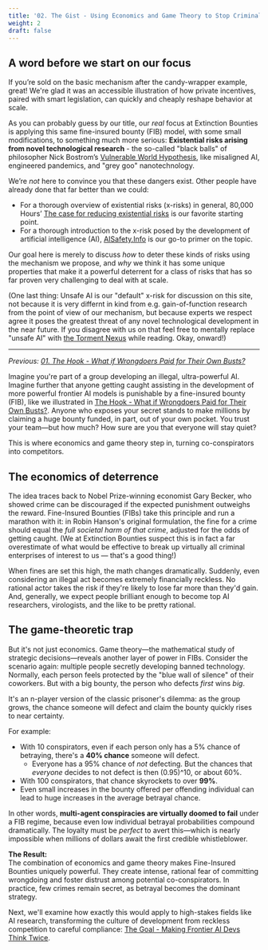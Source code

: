 ```yaml
---
title: '02. The Gist - Using Economics and Game Theory to Stop Criminals Before They Start' 
weight: 2 
draft: false
---
```


## A word before we start on our focus

If you’re sold on the basic mechanism after the candy-wrapper example, great! 
We're glad it was an accessible illustration of how private incentives, paired
with smart legislation, can quickly and cheaply reshape behavior at scale.

As you can probably guess by our title, our *real* focus at Extinction Bounties 
is applying this same fine-insured bounty (FIB) model, with some small
modifications, to something much more serious: **Existential risks arising from 
novel technological research** - the so-called "black balls" of 
philosopher Nick Bostrom’s 
[Vulnerable World Hypothesis](https://nickbostrom.com/papers/vulnerable.pdf), like misaligned AI, engineered pandemics, and "grey goo" nanotechnology. 

We’re *not* here to convince you that these dangers exist. Other people have
already done that far better than we could:

- For a thorough overview of existential risks (x-risks) in general, 80,000 Hours’ 
  [The case for reducing existential risks](https://80000hours.org/articles/existential-risks/)
  is our favorite starting point. 
- For a thorough introduction to the x-risk posed by the development of
  artificial intelligence (AI), [AISafety.Info](https://aisafety.info/) is our
  go-to primer on the topic.  

Our goal here is merely to discuss *how* to deter these kinds of risks using the
mechanism we propose, and *why* we think it has some unique properties that make
it a powerful deterrent for a class of risks that has so far proven very
challenging to deal with at scale.

(One last thing:
Unsafe AI is our "default" x-risk for discussion on this site, not
because it is very differnt in kind from e.g. gain-of-function research from the 
point of view of our mechanism, but 
because experts we respect agree it poses the greatest
threat of any novel technological development in the near future. 
If you disagree with us on that feel free to mentally replace "unsafe AI" with 
[the Torment Nexus](https://knowyourmeme.com/memes/torment-nexus) while reading.
Okay, onward!)

---

*Previous: [01. The Hook - What if Wrongdoers Paid for Their Own Busts?](/main-sequence/01-the-hook/)*

Imagine you're part of a group developing an illegal, ultra-powerful AI. Imagine
further that anyone getting caught assisting in the development of more powerful
frontier AI models is punishable by a fine-insured bounty (FIB), like we
illustrated in
[The Hook - What if Wrongdoers Paid for Their Own Busts?](/main-sequence/01-the-hook/).
Anyone who exposes your secret stands to make millions by claiming a huge bounty
funded, in part, out of your own pocket. You trust your team—but how much? How
sure are you that everyone will stay quiet?

This is where economics and game theory step in, turning co-conspirators into
competitors.

## The economics of deterrence

The idea traces back to Nobel Prize-winning economist Gary Becker, who showed
crime can be discouraged if the expected punishment outweighs the reward.
Fine-Insured Bounties (FIBs) take this principle and run a marathon with it: in
Robin Hanson's original formulation, the fine for a crime should equal the *full
societal harm of that crime*, adjusted for the odds of getting caught. (We at
Extinction Bounties suspect this is in fact a far overestimate of what would be
effective to break up virtually all criminal enterprises of interest to us —
that's a good thing!)

When fines are set this high, the math changes dramatically. Suddenly, even
considering an illegal act becomes extremely financially reckless. No rational
actor takes the risk if they're likely to lose far more than they'd gain. And,
generally, we expect people brilliant enough to become top AI researchers,
virologists, and the like to be pretty rational.

## The game-theoretic trap

But it's not just economics. Game theory—the mathematical study of strategic
decisions—reveals another layer of power in FIBs. Consider the scenario again:
multiple people secretly developing banned technology. Normally, each person
feels protected by the "blue wall of silence" of their coworkers. But with a big
bounty, the person who defects *first* wins *big*.

It's an n-player version of the classic prisoner's dilemma: as the group grows,
the chance someone will defect and claim the bounty quickly rises to near
certainty.

For example:

- With 10 conspirators, even if each person only has a 5% chance of betraying,
  there's a **40% chance** someone will defect.
  - Everyone has a 95% chance of *not* defecting. But the chances that
    *everyone* decides to not defect is then (0.95)^10, or about 60%.
- With 100 conspirators, that chance skyrockets to over **99%**.
- Even small increases in the bounty offered per offending individual can lead
  to huge increases in the average betrayal chance.

In other words, **multi-agent conspiracies are virtually doomed to fail** under
a FIB regime, because even low individual betrayal probabilities compound
dramatically. The loyalty must be *perfect* to avert this—which is nearly
impossible when millions of dollars await the first credible whistleblower.

**The Result:**\
The combination of economics and game theory makes Fine-Insured Bounties
uniquely powerful. They create intense, rational fear of committing wrongdoing
and foster distrust among potential co-conspirators. In practice, few crimes
remain secret, as betrayal becomes the dominant strategy.

Next, we'll examine how exactly this would apply to high-stakes fields like AI
research, transforming the culture of development from reckless competition to
careful compliance:
[The Goal - Making Frontier AI Devs Think Twice](/main-sequence/03-the-goal/).
